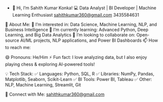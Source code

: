 - 👋 Hi, I’m Sahith Kumar Konka!
💻 Data Analyst | BI Developer | Machine Learning Enthusiast
sahithkumar360@gmail.com
3435584631

🚀 About Me:
👀 I’m interested in: Data Science, Machine Learning, NLP, and Business Intelligence
🌱 I’m currently learning: Advanced Python, Deep Learning, and Big Data Analytics
💞️ I’m looking to collaborate on: Open-source AI/ML projects, NLP applications, and Power BI Dashboards
📫 How to reach me:

😄 Pronouns: He/Him
⚡ Fun fact: I love analyzing data, but I also enjoy playing chess & exploring AI-powered tools!


💡 Tech Stack:
✅ Languages: Python, SQL, R
✅ Libraries: NumPy, Pandas, Matplotlib, Seaborn, Scikit-Learn
✅ BI Tools: Power BI, Tableau
✅ Other: NLP, Machine Learning, Streamlit, Git

📌 Connect with Me: sahithkumar360@gmail.com
<!---
sahithkumarkonka/sahithkumarkonka is a ✨ spEecial ✨ repository because its `README.md` (this file) appears on your GitHub profile.
You can click the Preview link to take a look at your changes.
--->
